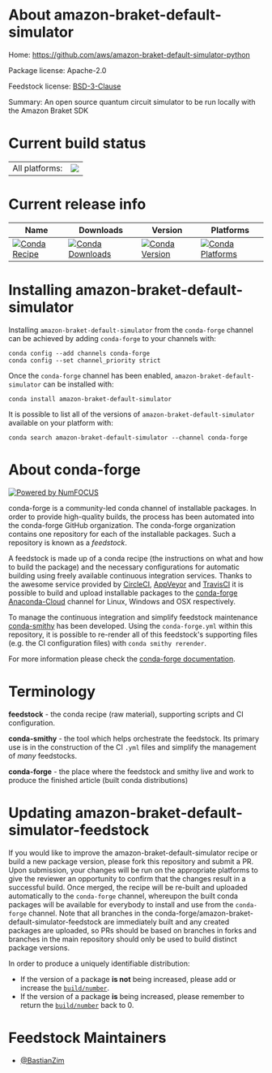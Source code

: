 About amazon-braket-default-simulator
=====================================

Home: https://github.com/aws/amazon-braket-default-simulator-python

Package license: Apache-2.0

Feedstock license: [BSD-3-Clause](https://github.com/conda-forge/amazon-braket-default-simulator-feedstock/blob/master/LICENSE.txt)

Summary: An open source quantum circuit simulator to be run locally with the Amazon Braket SDK

Current build status
====================


<table><tr><td>All platforms:</td>
    <td>
      <a href="https://dev.azure.com/conda-forge/feedstock-builds/_build/latest?definitionId=13917&branchName=master">
        <img src="https://dev.azure.com/conda-forge/feedstock-builds/_apis/build/status/amazon-braket-default-simulator-feedstock?branchName=master">
      </a>
    </td>
  </tr>
</table>

Current release info
====================

| Name | Downloads | Version | Platforms |
| --- | --- | --- | --- |
| [![Conda Recipe](https://img.shields.io/badge/recipe-amazon--braket--default--simulator-green.svg)](https://anaconda.org/conda-forge/amazon-braket-default-simulator) | [![Conda Downloads](https://img.shields.io/conda/dn/conda-forge/amazon-braket-default-simulator.svg)](https://anaconda.org/conda-forge/amazon-braket-default-simulator) | [![Conda Version](https://img.shields.io/conda/vn/conda-forge/amazon-braket-default-simulator.svg)](https://anaconda.org/conda-forge/amazon-braket-default-simulator) | [![Conda Platforms](https://img.shields.io/conda/pn/conda-forge/amazon-braket-default-simulator.svg)](https://anaconda.org/conda-forge/amazon-braket-default-simulator) |

Installing amazon-braket-default-simulator
==========================================

Installing `amazon-braket-default-simulator` from the `conda-forge` channel can be achieved by adding `conda-forge` to your channels with:

```
conda config --add channels conda-forge
conda config --set channel_priority strict
```

Once the `conda-forge` channel has been enabled, `amazon-braket-default-simulator` can be installed with:

```
conda install amazon-braket-default-simulator
```

It is possible to list all of the versions of `amazon-braket-default-simulator` available on your platform with:

```
conda search amazon-braket-default-simulator --channel conda-forge
```


About conda-forge
=================

[![Powered by
NumFOCUS](https://img.shields.io/badge/powered%20by-NumFOCUS-orange.svg?style=flat&colorA=E1523D&colorB=007D8A)](https://numfocus.org)

conda-forge is a community-led conda channel of installable packages.
In order to provide high-quality builds, the process has been automated into the
conda-forge GitHub organization. The conda-forge organization contains one repository
for each of the installable packages. Such a repository is known as a *feedstock*.

A feedstock is made up of a conda recipe (the instructions on what and how to build
the package) and the necessary configurations for automatic building using freely
available continuous integration services. Thanks to the awesome service provided by
[CircleCI](https://circleci.com/), [AppVeyor](https://www.appveyor.com/)
and [TravisCI](https://travis-ci.com/) it is possible to build and upload installable
packages to the [conda-forge](https://anaconda.org/conda-forge)
[Anaconda-Cloud](https://anaconda.org/) channel for Linux, Windows and OSX respectively.

To manage the continuous integration and simplify feedstock maintenance
[conda-smithy](https://github.com/conda-forge/conda-smithy) has been developed.
Using the ``conda-forge.yml`` within this repository, it is possible to re-render all of
this feedstock's supporting files (e.g. the CI configuration files) with ``conda smithy rerender``.

For more information please check the [conda-forge documentation](https://conda-forge.org/docs/).

Terminology
===========

**feedstock** - the conda recipe (raw material), supporting scripts and CI configuration.

**conda-smithy** - the tool which helps orchestrate the feedstock.
                   Its primary use is in the construction of the CI ``.yml`` files
                   and simplify the management of *many* feedstocks.

**conda-forge** - the place where the feedstock and smithy live and work to
                  produce the finished article (built conda distributions)


Updating amazon-braket-default-simulator-feedstock
==================================================

If you would like to improve the amazon-braket-default-simulator recipe or build a new
package version, please fork this repository and submit a PR. Upon submission,
your changes will be run on the appropriate platforms to give the reviewer an
opportunity to confirm that the changes result in a successful build. Once
merged, the recipe will be re-built and uploaded automatically to the
`conda-forge` channel, whereupon the built conda packages will be available for
everybody to install and use from the `conda-forge` channel.
Note that all branches in the conda-forge/amazon-braket-default-simulator-feedstock are
immediately built and any created packages are uploaded, so PRs should be based
on branches in forks and branches in the main repository should only be used to
build distinct package versions.

In order to produce a uniquely identifiable distribution:
 * If the version of a package **is not** being increased, please add or increase
   the [``build/number``](https://docs.conda.io/projects/conda-build/en/latest/resources/define-metadata.html#build-number-and-string).
 * If the version of a package **is** being increased, please remember to return
   the [``build/number``](https://docs.conda.io/projects/conda-build/en/latest/resources/define-metadata.html#build-number-and-string)
   back to 0.

Feedstock Maintainers
=====================

* [@BastianZim](https://github.com/BastianZim/)

